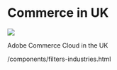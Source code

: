 # Commerce in UK

![](https://hlx.blob.core.windows.net/external/842a250bda3ea0e821c9557517076f26ac20f7c9#image.png)

Adobe Commerce Cloud in the UK

/components/filters-industries.html

